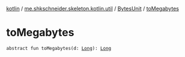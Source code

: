 [kotlin](../../index.md) / [me.shkschneider.skeleton.kotlin.util](../index.md) / [BytesUnit](index.md) / [toMegabytes](./to-megabytes.md)

# toMegabytes

`abstract fun toMegabytes(d: `[`Long`](https://kotlinlang.org/api/latest/jvm/stdlib/kotlin/-long/index.html)`): `[`Long`](https://kotlinlang.org/api/latest/jvm/stdlib/kotlin/-long/index.html)